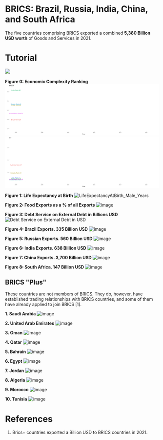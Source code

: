 # BRICS: Brazil, Russia, India, China, and South Africa

The five countries comprising BRICS exported a combined **5,380 Billion USD worth** of Goods and Services in 2021.  

# Tutorial

![](https://www.loom.com/share/4c68739f1d1e4e87b938893c8de06eaa?sid=3a738eb9-cfa5-4657-930f-68cdd53318f6)


**Figure 0: Economic Complexity Ranking**
![](output/eci_ranking_brics-1995-2020-change.gif)  
![](output/eci_ranking_g7-1995-2020-change.gif)
 

**Figure 1: Life Expectancy at Birth**
![LifeExpectancyAtBirth_Male_Years](https://github.com/LNshuti/brics/assets/13305262/fb8e08d2-4dcf-4b90-b43a-46be818c3178)

**Figure 2: Food Exports as a % of all Exports**
![image](https://github.com/LNshuti/brics/assets/13305262/5334f5d0-8cd4-40c1-861d-ec2b8a65621c)

**Figure 3: Debt Service on External Debt in Billions USD**
![Debt Service on External Debt in USD](https://github.com/LNshuti/brics/assets/13305262/d15f8318-d823-4dd2-8f06-fbec3542363e)

**Figure 4: Brazil Exports. 335 Billion USD**
![image](https://github.com/LNshuti/brics/assets/13305262/5e304b99-db5f-4ac0-9abb-35a2a9c7ec6e)

**Figure 5: Russian Exports. 560 Billion USD**
![image](https://github.com/LNshuti/brics/assets/13305262/ea20d7cc-d83e-4e0c-a4ce-1e94c5de1904)

**Figure 6: India Exports. 638 Billion USD**
![image](https://github.com/LNshuti/brics/assets/13305262/da6d8877-afc2-47dd-994d-b769aca256ef)

**Figure 7: China Exports. 3,700 Billion USD**
![image](https://github.com/LNshuti/brics/assets/13305262/32b4e3dc-ce43-4473-b6e8-96e68334be3b)

**Figure 8: South Africa. 147 Billion USD**
![image](https://github.com/LNshuti/brics/assets/13305262/76627156-9b65-4f86-be36-a1e2aabb0513)


## BRICS "Plus"
These countries are not members of BRICS. They do, however, have established trading relationships with BRICS countries, and some of them have already applied to join BRICS [1]. 

**1. Saudi Arabia**
![image](https://github.com/LNshuti/brics/assets/13305262/94b06266-a05c-4799-a570-a4543e631802)

**2. United Arab Emirates**
![image](https://github.com/LNshuti/brics/assets/13305262/f2d18882-9837-4e8b-b033-8decb3acf170)

**3. Oman**
![image](https://github.com/LNshuti/brics/assets/13305262/1ed0858a-e93e-4294-a45a-66efc426b7a0)

**4. Qatar**
![image](https://github.com/LNshuti/brics/assets/13305262/8bf8939d-bc63-4a19-8b75-365c04f32bc6)

**5. Bahrain**
![image](https://github.com/LNshuti/brics/assets/13305262/87c22ff7-2dec-41ee-b427-70d8dc447b76)

**6. Egypt**
![image](https://github.com/LNshuti/brics/assets/13305262/420bebeb-c7b6-4cf2-8f3e-c9815e5e3013)

**7. Jordan**
![image](https://github.com/LNshuti/brics/assets/13305262/fae334aa-6710-4b58-ae52-2938fa6b25a2)

**8. Algeria**
![image](https://github.com/LNshuti/brics/assets/13305262/47b65499-2686-4e8d-9cd9-9b5c7a14e5f2)

**9. Morocco**
![image](https://github.com/LNshuti/brics/assets/13305262/25001a6e-08c4-454d-acce-e55aa595411d)

**10. Tunisia**
![image](https://github.com/LNshuti/brics/assets/13305262/0c86a62f-0ee2-48a2-b447-980fbfbc96ce)

# References 
1. Brics+ countries exported a Billion USD to BRICS countries in 2021. 
